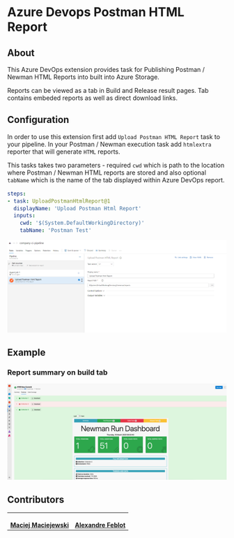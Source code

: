 # Azure Devops Postman HTML Report

## About

This Azure DevOps extension provides task for Publishing Postman / Newman HTML Reports into built into Azure Storage.

Reports can be viewed as a tab in Build and Release result pages.
Tab contains embeded reports as well as direct download links.

## Configuration

In order to use this extension first add `Upload Postman HTML Report` task to your pipeline. In your Postman / Newman execution task add `htmlextra` reporter that will generate `HTML` reports.

This tasks takes two parameters - required `cwd` which is path to the location where Postman / Newman HTML reports are stored and also optional `tabName` which is the name of the tab displayed within Azure DevOps report.

```YAML
steps:
- task: UploadPostmanHtmlReport@1
  displayName: 'Upload Postman Html Report'
  inputs:
    cwd: '$(System.DefaultWorkingDirectory)'
    tabName: 'Postman Test'
```

![](./docs/postman-report-2.png)

## Example

### Report summary on build tab

![](./docs/postman-report-1.png)

## Contributors
<!-- prettier-ignore-start -->
<!-- markdownlint-disable -->
<table>
  <tr>
      <td align="center">
      <a href="https://github.com/maciejmaciejewski">
        <img src="https://avatars1.githubusercontent.com/u/15831316?v=4" width="100px;" alt=""/>
        <br />
        <b>Maciej Maciejewski</b>
    </td>
    <td align="center">
      <a href="https://github.com/afeblot">
        <img src="https://avatars1.githubusercontent.com/u/12073123?v=4" width="100px;" alt=""/>
        <br />
        <b>Alexandre Feblot</b>
    </td>
  </tr>
</table>
<!-- markdownlint-enable -->
<!-- prettier-ignore-end -->